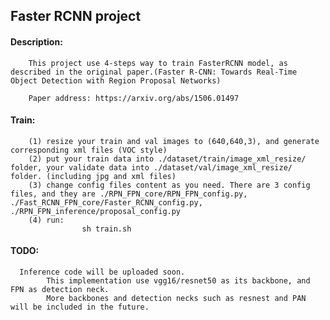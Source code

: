 ## Faster RCNN project

#### 	Description:
    	This project use 4-steps way to train FasterRCNN model, as described in the original paper.(Faster R-CNN: Towards Real-Time Object Detection with Region Proposal Networks)

		Paper address: https://arxiv.org/abs/1506.01497

#### 	Train:
    	(1) resize your train and val images to (640,640,3), and generate corresponding xml files (VOC style)
        (2) put your train data into ./dataset/train/image_xml_resize/ folder, your validate data into ./dataset/val/image_xml_resize/ folder. (including jpg and xml files)
        (3) change config files content as you need. There are 3 config files, and they are ./RPN_FPN_core/RPN_FPN_config.py, ./Fast_RCNN_FPN_core/Faster_RCNN_config.py, ./RPN_FPN_inference/proposal_config.py
		(4) run: 
        			sh train.sh
		
#### 	TODO:
      Inference code will be uploaded soon.
    		This implementation use vgg16/resnet50 as its backbone, and FPN as detection neck.
            More backbones and detection necks such as resnest and PAN will be included in the future.
            